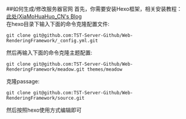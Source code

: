 ##如何生成/修改服务器官网
首先，你需要安装Hexo框架，相关安装教程：<br />
<a href="https://www.huahuo-cn.tk/2021/03/21/Hexo%20Blog%E5%AE%89%E8%A3%85/">此处(XiaMoHuaHuo_CN's Blog</a><br />
在hexo目录下输入下面的命令克隆配置文件:<br />
```
git clone git@github.com:TST-Server-Github/Web-RenderingFramework/_config.yml.git
```
然后再输入下面的命令克隆主题配置:<br />
```
git clone git@github.com:TST-Server-Github/Web-RenderingFramework/meadow.git themes/meadow
```
克隆passage:<br />
```
git clone git@github.com:TST-Server-Github/Web-RenderingFramework/source.git
```
然后按照hexo使用方式编辑即可
